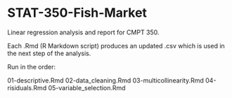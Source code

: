 # STAT-350-Fish-Market
Linear regression analysis and report for CMPT 350.

Each .Rmd (R Markdown script) produces an updated .csv which is used in the next step of the analysis.

Run in the order:

01-descriptive.Rmd
02-data_cleaning.Rmd
03-multicollinearity.Rmd
04-risiduals.Rmd
05-variable_selection.Rmd 
